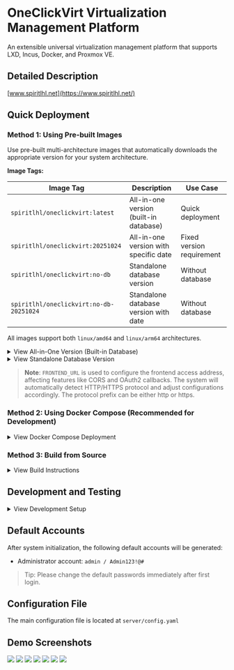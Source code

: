 # OneClickVirt Virtualization Management Platform

An extensible universal virtualization management platform that supports LXD, Incus, Docker, and Proxmox VE.

## Detailed Description

[www.spiritlhl.net](https://www.spiritlhl.net/)

## Quick Deployment

### Method 1: Using Pre-built Images

Use pre-built multi-architecture images that automatically downloads the appropriate version for your system architecture.

**Image Tags:**

| Image Tag | Description | Use Case |
|-----------|-------------|----------|
| `spiritlhl/oneclickvirt:latest` | All-in-one version (built-in database) | Quick deployment |
| `spiritlhl/oneclickvirt:20251024` | All-in-one version with specific date | Fixed version requirement |
| `spiritlhl/oneclickvirt:no-db` | Standalone database version | Without database |
| `spiritlhl/oneclickvirt:no-db-20251024` | Standalone database version with date | Without database |

All images support both `linux/amd64` and `linux/arm64` architectures.

<details>
<summary>View All-in-One Version (Built-in Database)</summary>

**Basic Usage (without domain configuration):**

```bash
docker run -d \
  --name oneclickvirt \
  -p 80:80 \
  -v oneclickvirt-data:/var/lib/mysql \
  -v oneclickvirt-storage:/app/storage \
  --restart unless-stopped \
  spiritlhl/oneclickvirt:latest
```

**Configure Domain Access:**

If you need to configure a domain, set the `FRONTEND_URL` environment variable:

```bash
docker run -d \
  --name oneclickvirt \
  -p 80:80 \
  -e FRONTEND_URL="https://your-domain.com" \
  -v oneclickvirt-data:/var/lib/mysql \
  -v oneclickvirt-storage:/app/storage \
  --restart unless-stopped \
  spiritlhl/oneclickvirt:latest
```

Or using GitHub Container Registry:

```bash
docker run -d \
  --name oneclickvirt \
  -p 80:80 \
  -e FRONTEND_URL="https://your-domain.com" \
  -v oneclickvirt-data:/var/lib/mysql \
  -v oneclickvirt-storage:/app/storage \
  --restart unless-stopped \
  ghcr.io/oneclickvirt/oneclickvirt:latest
```

</details>

<details>
<summary>View Standalone Database Version</summary>

Use external database for smaller image size and faster startup:

```bash
docker run -d \
  --name oneclickvirt \
  -p 80:80 \
  -e FRONTEND_URL="https://your-domain.com" \
  -e DB_HOST="your-mysql-host" \
  -e DB_PORT="3306" \
  -e DB_NAME="oneclickvirt" \
  -e DB_USER="root" \
  -e DB_PASSWORD="your-password" \
  -v oneclickvirt-storage:/app/storage \
  --restart unless-stopped \
  spiritlhl/oneclickvirt:no-db
```

**Environment Variables:**
- `FRONTEND_URL`: Frontend access URL (required, supports http/https)
- `DB_HOST`: Database host address
- `DB_PORT`: Database port (default 3306)
- `DB_NAME`: Database name
- `DB_USER`: Database username
- `DB_PASSWORD`: Database password

</details>

> **Note**: `FRONTEND_URL` is used to configure the frontend access address, affecting features like CORS and OAuth2 callbacks. The system will automatically detect HTTP/HTTPS protocol and adjust configurations accordingly. The protocol prefix can be either http or https.

### Method 2: Using Docker Compose (Recommended for Development)

<details>
<summary>View Docker Compose Deployment</summary>

Use Docker Compose to deploy the complete development environment with one command, using **multi-container deployment** architecture with separate frontend, backend, and database containers:

```bash
git clone https://github.com/oneclickvirt/oneclickvirt.git
cd oneclickvirt
docker-compose up -d --build
```

**Default Configuration:**

- Frontend service: `http://localhost:8888`
- Backend API: Accessed via frontend proxy
- MySQL Database: Port 3306, database name `oneclickvirt`, no password
- Data persistence:
  - Database data: `./data/mysql`
  - Application storage: `./data/app/`

**Initialization Configuration:**

When accessing for the first time, you will enter the initialization interface. Please fill in the database configuration as follows:
- Database Host: `mysql` (container name, not 127.0.0.1)
- Database Port: `3306`
- Database Name: `oneclickvirt`
- Database User: `root`
- Database Password: Leave empty (no password)

**Custom Port (Optional):**

To modify the frontend access port, edit the ports configuration in `docker-compose.yaml`:

```yaml
services:
  web:
    ports:
      - "your-port:80"  # e.g., "80:80" or "8080:80"
```

**Stop Services:**

```bash
docker-compose down
```

**View Logs:**

```bash
docker-compose logs -f
```

**Clean Data:**

```bash
docker-compose down
rm -rf ./data
```

**Upgrade Services:**

If you need to upgrade to the latest version, follow these steps:

```bash
# 1. Backup configuration file (Important!)
docker cp api:/app/config.yaml ./config.yaml.backup

# 2. Stop and remove containers (keep data volumes)
docker-compose down

# 3. Pull latest code and rebuild
git pull
docker-compose up -d --build

# 4. Restore configuration file
docker cp ./config.yaml.backup api:/app/config.yaml
docker-compose restart api
```

> **Important Notes**:
> - The configuration file `config.yaml` is stored inside the container at `/app/config.yaml` and is **NOT mounted to the host**
> - Rebuilding the container will overwrite it with the default config from source code, so **backup and restore are required**
> - Database data (`./data/mysql`) and application storage (`./data/app/`) are persisted through volume mounts

</details>

### Method 3: Build from Source

<details>
<summary>View Build Instructions</summary>

If you need to modify the source code or build custom images:

**All-in-One Version (Built-in Database):**

```bash
git clone https://github.com/oneclickvirt/oneclickvirt.git
cd oneclickvirt
docker build -t oneclickvirt .
docker run -d \
  --name oneclickvirt \
  -p 80:80 \
  -v oneclickvirt-data:/var/lib/mysql \
  -v oneclickvirt-storage:/app/storage \
  --restart unless-stopped \
  oneclickvirt
```

**Standalone Database Version:**

```bash
git clone https://github.com/oneclickvirt/oneclickvirt.git
cd oneclickvirt
docker build -f Dockerfile.no-db -t oneclickvirt:no-db .
docker run -d \
  --name oneclickvirt \
  -p 80:80 \
  -e FRONTEND_URL="https://your-domain.com" \
  -e DB_HOST="your-mysql-host" \
  -e DB_PORT="3306" \
  -e DB_NAME="oneclickvirt" \
  -e DB_USER="root" \
  -e DB_PASSWORD="your-password" \
  -v oneclickvirt-storage:/app/storage \
  --restart unless-stopped \
  oneclickvirt:no-db
```

</details>

## Development and Testing

<details>
<summary>View Development Setup</summary>

### Environment Requirements

* Go 1.24.5
* Node.js 22+
* MySQL 5.7+
* npm or yarn

### Environment Deployment

1. Build frontend
```bash
cd web
npm i
npm run serve
```

2. Build backend
```bash
cd server
go mod tidy
go run main.go
```

3. In development mode, there's no need to proxy the backend, as Vite already includes backend proxy requests.

4. Create an empty database named `oneclickvirt` in MySQL, and record the corresponding account and password.

5. Access the frontend address, which will automatically redirect to the initialization interface. Fill in the database information and related details, then click initialize.

6. After completing initialization, it will automatically redirect to the homepage, and you can start development and testing.

### Local Development

* Frontend: [http://localhost:8080](http://localhost:8080)
* Backend API: [http://localhost:8888](http://localhost:8888)
* API Documentation: [http://localhost:8888/swagger/index.html](http://localhost:8888/swagger/index.html)

</details>

## Default Accounts

After system initialization, the following default accounts will be generated:

* Administrator account: `admin / Admin123!@#`

> Tip: Please change the default passwords immediately after first login.

## Configuration File

The main configuration file is located at `server/config.yaml`

## Demo Screenshots

![](./.back/1.png)
![](./.back/2.png)
![](./.back/3.png)
![](./.back/4.png)
![](./.back/5.png)
![](./.back/6.png)
![](./.back/7.png)